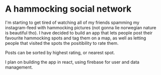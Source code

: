 <h1>A hammocking social network</h1>


I'm starting to get tired of watching all of my friends spamming my instagram-feed with hammocking pictures (not gonna lie norwegian nature is beautiful tho). I have decided to build an app that lets people post their favourite hammocking spots and tag them on a map, as well as letting people that visited the spots the positibility to rate them.

Posts can be sorted by highest rating, or nearest spot.

I plan on building the app in react, using firebase for user and data management.

